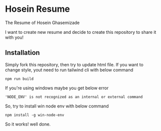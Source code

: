 # Hosein Resume

The Resume of Hosein Ghasemizade

I want to create new resume and decide to create this repository to share it with you!

## Installation

Simply fork this repository, then try to update html file.
If you want to change style, yout need to run tailwind cli with below command

`npm run build`

If you're using windows maybe you get below error

`'NODE_ENV' is not recognized as an internal or external command`

So, try to install win node env with below command

`npm install -g win-node-env`

So it works! well done.
